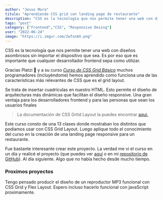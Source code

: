 ```yaml
---
author: "Jesus Mora"
titulo: "Aprendiendo CSS grid con landing page de restaurante"
description: "CSS es la tecnología que nos permite tener una web con diseños asombrosos sin importar el dispositivo que sea. Es por eso que es importante que cualquier desarrollador frontend sepa como utilizar."
tags: "post"
category: ["Frontend","CSS", "Responsive Desing"]
user: "2022-06-24"
image: "https://i.imgur.com/ZwfxnAX.png"
---
```



CSS es la tecnología que nos permite tener una web con diseños asombrosos sin importar el dispositivo que sea. Es por eso que es importante que cualquier desarrollador frontend sepa como utilizar.

Gracias Platzi 💚 y a su curso [*Curso de CSS Grid Básico*](https://platzi.com/clases/2474-css-grid/42185-propiedades-de-alineacion/) muchos programadores (incluyéndome)  hemos aprendido como funciona una de las características más relevantes de CSS que es el grid layout.

Se trata de insertar cuadrículas en nuestro HTML. Esto permite el diseño de arquitecturas más dinámicas que facilitan el diseño responsive. Una gran ventaja para los desarrolladores frontend y para las personas que sean los usuarios finales

>La documentación de CSS Grtid Layout la puedes encontrar [aqui.](https://developer.mozilla.org/en-US/docs/Web/CSS/CSS_Grid_Layout)

Este curso consto de una 13 clases donde mostraban los distintos que podíamos usar con CSS Grid Layout. Luego aplique todo el conocimiento del curso en la creación de una landing page responsive para un restaurante.

Fue bastante interesante crear este proyecto. La verdad me vi el curso en un día y realicé el proyecto (que puedes ver [aquí](https://github.com/jesusalbertokiz/grid-responsive-landing-page) o en mí [repositorio de GitHub](https://jesusalbertokiz.github.io/grid-responsive-landing-page/)). Al día siguiente. Algo que no había hecho desde mucho tiempo. 
### Proximos proyectos
Tengo pensado producir el diseño de un reproductor MP3 funcional con CSS Grid y Flex Layout. Espero incluso hacerlo funcional con javaScript proximamente.